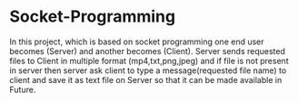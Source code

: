 # Socket-Programming
In this project, which is based on socket programming one end user becomes (Server) and another becomes (Client).  Server sends requested files to Client in multiple format (mp4,txt,png,jpeg) and if file is not present in server then server ask client to type a message(requested file name) to client and save it as text file on Server so that it can be made available in Future.   
